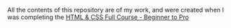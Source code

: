 All the contents of this repository are of my work, and were created when I was completing the [HTML & CSS Full Course - Beginner to Pro](https://www.youtube.com/watch?v=G3e-cpL7ofc&t) 
